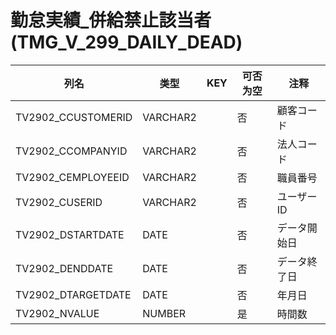 # 勤怠実績_併給禁止該当者(TMG_V_299_DAILY_DEAD)
| 列名   | 类型   | KEY  | 可否为空 | 注释   |
| ---- | ---- | ---- | ---- | ---- |
|TV2902_CCUSTOMERID|VARCHAR2||否|顧客コード|
|TV2902_CCOMPANYID|VARCHAR2||否|法人コード|
|TV2902_CEMPLOYEEID|VARCHAR2||否|職員番号|
|TV2902_CUSERID|VARCHAR2||否|ユーザーID|
|TV2902_DSTARTDATE|DATE||否|データ開始日|
|TV2902_DENDDATE|DATE||否|データ終了日|
|TV2902_DTARGETDATE|DATE||否|年月日|
|TV2902_NVALUE|NUMBER||是|時間数|
